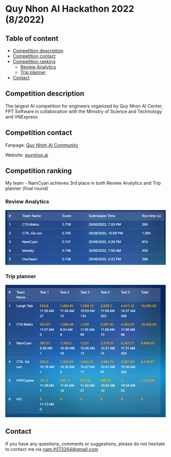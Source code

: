 # Quy Nhon AI Hackathon 2022 (8/2022)

## Table of content
- [Competition description](#competition-description)
- [Competition contact](#competition-contact)
- [Competition ranking](#competition-ranking)
  - [Review Analytics](#review-analytics)
  - [Trip planner](#trip-planner)
- [Contact](#contact)

## Competition description
The largest AI competition for engineers organized by Quy Nhon AI Center, FPT Software in collaboration with the Ministry of Science and Technology and VNExpress

## Competition contact
Fanpage: [Quy Nhơn AI Community](https://www.facebook.com/QNAICommunity)

Website: [quynhon.ai](https://hackathon.quynhon.ai/hackathon-2022/home)

## Competition ranking
My team - NamCyan achieves 3rd place in both Review Analytics and Trip planner (final round)

### Review Analytics
<p align="center">
  <img src="./asset/reviewanalytics_leaderboard.png">
</p>

### Trip planner
<p align="center">
  <img src="./asset/tripplanner_leaderboard.png">
</p>

## Contact
If you have any questions, comments or suggestions, please do not hesitate to contact me via nam.lh173264@gmail.com
